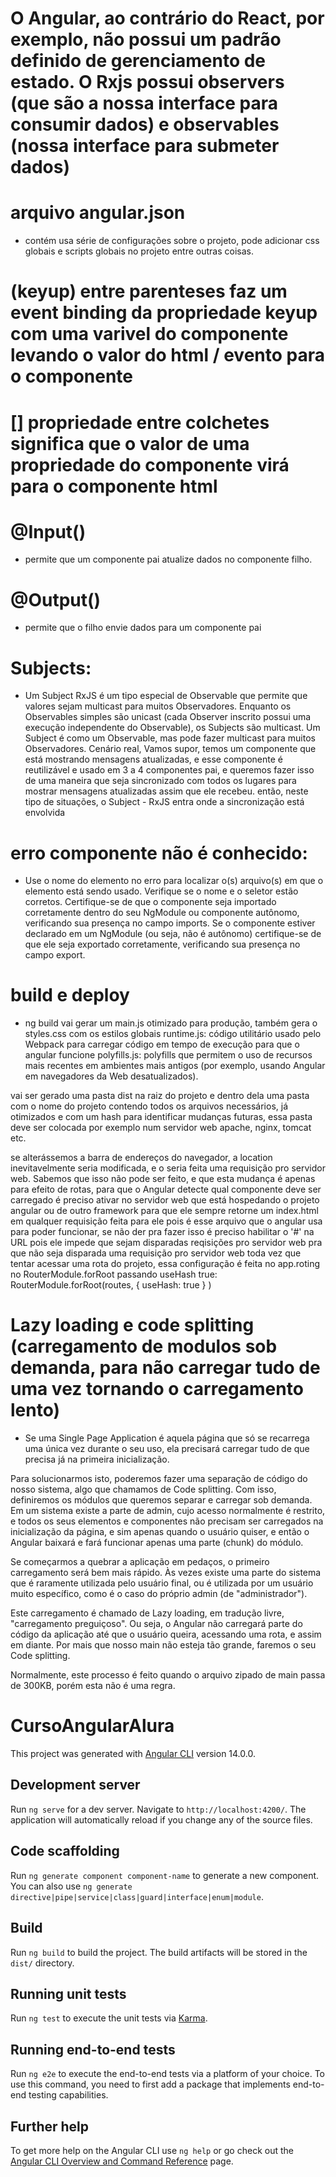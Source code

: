 # O Angular, ao contrário do React, por exemplo, não possui um padrão definido de gerenciamento de estado. O Rxjs possui observers (que são a nossa interface para consumir dados) e observables (nossa interface para submeter dados)

# arquivo angular.json
- contém usa série de configurações sobre o projeto, pode adicionar css globais e scripts globais no projeto entre outras coisas.


# (keyup) entre parenteses faz um event binding da propriedade keyup com uma varivel do componente levando o valor do html / evento para o componente

# [] propriedade entre colchetes significa que o valor de uma propriedade do componente virá para o componente html

# @Input()
- permite que um componente pai atualize dados no componente filho.
# @Output()
- permite que o filho envie dados para um componente pai


# Subjects:
- Um Subject RxJS é um tipo especial de Observable que permite que valores sejam multicast para muitos Observadores. Enquanto os Observables simples são unicast (cada Observer inscrito possui uma execução independente do Observable), os Subjects são multicast. Um Subject é como um Observable, mas pode fazer multicast para muitos Observadores. Cenário real, Vamos supor, temos um componente que está mostrando mensagens atualizadas, e esse componente é reutilizável e usado em 3 a 4 componentes pai, e queremos fazer isso de uma maneira que seja sincronizado com todos os lugares para mostrar mensagens atualizadas assim que ele recebeu. então, neste tipo de situações, o Subject - RxJS entra onde a sincronização está envolvida


# erro componente não é conhecido:
- Use o nome do elemento no erro para localizar o(s) arquivo(s) em que o elemento está sendo usado. Verifique se o nome e o seletor estão corretos. Certifique-se de que o componente seja importado corretamente dentro do seu NgModule ou componente autônomo, verificando sua presença no campo imports. Se o componente estiver declarado em um NgModule (ou seja, não é autônomo) certifique-se de que ele seja exportado corretamente, verificando sua presença no campo export.




# build e deploy
- ng build
vai gerar um main.js otimizado para produção, também gera o styles.css com os estilos globais
runtime.js: código utilitário usado pelo Webpack para carregar código em tempo de execução
para que o angular funcione
polyfills.js: polyfills que permitem o uso de recursos mais recentes em ambientes mais antigos (por exemplo, usando Angular em navegadores da Web desatualizados).

vai ser gerado uma pasta dist na raiz do projeto e dentro dela uma pasta com o nome do projeto
contendo todos os arquivos necessários, já otimizados e com um hash para identificar mudanças
futuras, essa pasta deve ser colocada por exemplo num servidor web apache, nginx, tomcat etc.

se alterássemos a barra de endereços do navegador, a location inevitavelmente seria modificada, e o seria feita uma requisição pro servidor web. Sabemos que isso não pode ser feito, e que esta mudança é apenas para efeito de rotas, para que o Angular detecte qual componente deve ser carregado é preciso ativar no servidor web que está hospedando o projeto angular ou de outro framework para que ele sempre retorne um index.html em qualquer requisição feita para ele pois é esse arquivo que o angular usa para poder funcionar, se não der pra fazer isso é preciso 
habilitar o '#' na URL pois ele impede que sejam disparadas reqisições pro servidor web pra que não seja disparada uma requisição pro servidor web toda vez que tentar acessar uma rota do projeto, essa configuração é feita no app.roting no RouterModule.forRoot passando useHash true: RouterModule.forRoot(routes, { useHash: true } )


# Lazy loading e code splitting (carregamento de modulos sob demanda, para não carregar tudo de uma vez tornando o carregamento lento)

- Se uma Single Page Application é aquela página que só se recarrega uma única vez durante o seu uso, ela precisará carregar tudo de que precisa já na primeira inicialização.

Para solucionarmos isto, poderemos fazer uma separação de código do nosso sistema, algo que chamamos de Code splitting. Com isso, definiremos os módulos que queremos separar e carregar sob demanda. Em um sistema existe a parte de admin, cujo acesso normalmente é restrito, e todos os seus elementos e componentes não precisam ser carregados na inicialização da página, e sim apenas quando o usuário quiser, e então o Angular baixará e fará funcionar apenas uma parte (chunk) do módulo.

Se começarmos a quebrar a aplicação em pedaços, o primeiro carregamento será bem mais rápido. Às vezes existe uma parte do sistema que é raramente utilizada pelo usuário final, ou é utilizada por um usuário muito específico, como é o caso do próprio admin (de "administrador").

Este carregamento é chamado de Lazy loading, em tradução livre, "carregamento preguiçoso". Ou seja, o Angular não carregará parte do código da aplicação até que o usuário queira, acessando uma rota, e assim em diante. Por mais que nosso main não esteja tão grande, faremos o seu Code splitting.

Normalmente, este processo é feito quando o arquivo zipado de main passa de 300KB, porém esta não é uma regra.



# CursoAngularAlura

This project was generated with [Angular CLI](https://github.com/angular/angular-cli) version 14.0.0.

## Development server

Run `ng serve` for a dev server. Navigate to `http://localhost:4200/`. The application will automatically reload if you change any of the source files.

## Code scaffolding

Run `ng generate component component-name` to generate a new component. You can also use `ng generate directive|pipe|service|class|guard|interface|enum|module`.

## Build

Run `ng build` to build the project. The build artifacts will be stored in the `dist/` directory.

## Running unit tests

Run `ng test` to execute the unit tests via [Karma](https://karma-runner.github.io).

## Running end-to-end tests

Run `ng e2e` to execute the end-to-end tests via a platform of your choice. To use this command, you need to first add a package that implements end-to-end testing capabilities.

## Further help

To get more help on the Angular CLI use `ng help` or go check out the [Angular CLI Overview and Command Reference](https://angular.io/cli) page.
